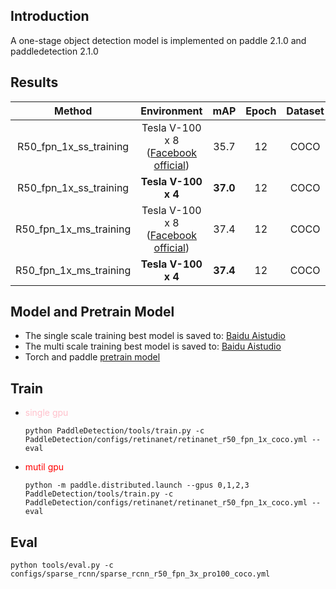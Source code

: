## Introduction
A one-stage object detection model is implemented on paddle 2.1.0 and paddledetection 2.1.0

## Results
Method|Environment|mAP|Epoch|Dataset
:--:|:--:|:--:|:--:|:--:
R50_fpn_1x_ss_training|Tesla V-100 x 8 ([Facebook official](https://github.com/facebookresearch/Detectron/blob/master/MODEL_ZOO.md))|35.7|12|COCO
R50_fpn_1x_ss_training|**Tesla V-100 x 4**|**37.0**|12|COCO
R50_fpn_1x_ms_training|Tesla V-100 x 8 ([Facebook official](https://github.com/facebookresearch/detectron2/blob/master/MODEL_ZOO.md))|37.4|12|COCO
R50_fpn_1x_ms_training|**Tesla V-100 x 4**|**37.4**|12|COCO


## Model and Pretrain Model
* The single scale training best model is saved to: [Baidu Aistudio](https://aistudio.baidu.com/aistudio/datasetdetail/104154)
* The multi scale training best model is saved to: [Baidu Aistudio](https://aistudio.baidu.com/aistudio/datasetdetail/104021)
* Torch and paddle [pretrain model](https://aistudio.baidu.com/aistudio/datasetdetail/103882)

## Train
* <font color=pink>single gpu</font> 
    
    ```python PaddleDetection/tools/train.py -c PaddleDetection/configs/retinanet/retinanet_r50_fpn_1x_coco.yml --eval```
* <font color=red>mutil gpu</font>
   
   ```python -m paddle.distributed.launch --gpus 0,1,2,3 PaddleDetection/tools/train.py -c PaddleDetection/configs/retinanet/retinanet_r50_fpn_1x_coco.yml --eval```

## Eval

```python tools/eval.py -c configs/sparse_rcnn/sparse_rcnn_r50_fpn_3x_pro100_coco.yml```
